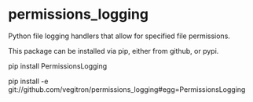 permissions_logging
===================

Python file logging handlers that allow for specified file permissions.

This package can be installed via pip, either from github, or pypi.

pip install PermissionsLogging

pip install -e git://github.com/vegitron/permissions_logging#egg=PermissionsLogging
